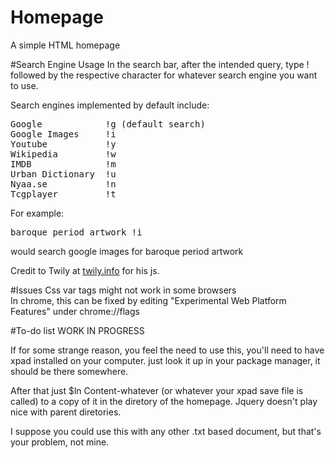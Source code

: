 # Homepage
A simple HTML homepage





#Search Engine Usage
In the search bar, after the intended query, type ! followed by the respective character for whatever search engine you want to use.

Search engines implemented by default include:
<pre>
Google            !g (default search)  
Google Images     !i  
Youtube           !y  
Wikipedia         !w  
IMDB              !m  
Urban Dictionary  !u  
Nyaa.se           !n  
Tcgplayer         !t  
</pre>

For example:  
<pre>baroque period artwork !i</pre>
would search google images for baroque period artwork

Credit to Twily at <a href="http://www.twily.info">twily.info</a> for his js.

#Issues
Css var tags might not work in some browsers  
In chrome, this can be fixed by editing "Experimental Web Platform Features" under chrome://flags

#To-do list
WORK IN PROGRESS

If for some strange reason, you feel the need to use this, you'll need to have xpad installed on your computer.
just look it up in your package manager, it should be there somewhere.

After that just $ln Content-whatever (or whatever your xpad save file is called) to a copy of it in the diretory of the homepage. Jquery doesn't play nice with parent diretories.

I suppose you could use this with any other .txt based document, but that's your problem, not mine.
